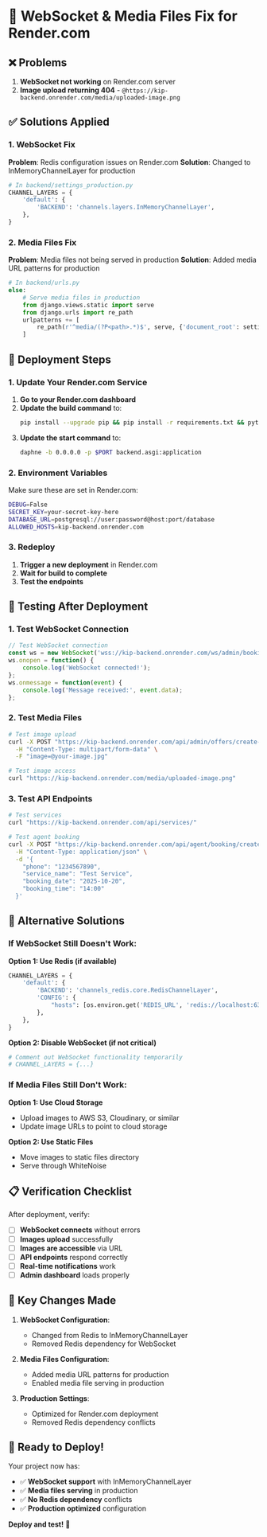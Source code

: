 # 🔧 WebSocket & Media Files Fix for Render.com

## ❌ **Problems**
1. **WebSocket not working** on Render.com server
2. **Image upload returning 404** - `@https://kip-backend.onrender.com/media/uploaded-image.png`

## ✅ **Solutions Applied**

### **1. WebSocket Fix**
**Problem**: Redis configuration issues on Render.com
**Solution**: Changed to InMemoryChannelLayer for production

```python
# In backend/settings_production.py
CHANNEL_LAYERS = {
    'default': {
        'BACKEND': 'channels.layers.InMemoryChannelLayer',
    },
}
```

### **2. Media Files Fix**
**Problem**: Media files not being served in production
**Solution**: Added media URL patterns for production

```python
# In backend/urls.py
else:
    # Serve media files in production
    from django.views.static import serve
    from django.urls import re_path
    urlpatterns += [
        re_path(r'^media/(?P<path>.*)$', serve, {'document_root': settings.MEDIA_ROOT}),
    ]
```

## 🚀 **Deployment Steps**

### **1. Update Your Render.com Service**
1. **Go to your Render.com dashboard**
2. **Update the build command** to:
   ```bash
   pip install --upgrade pip && pip install -r requirements.txt && python manage.py migrate --settings=backend.settings_production && python manage.py collectstatic --noinput --settings=backend.settings_production
   ```
3. **Update the start command** to:
   ```bash
   daphne -b 0.0.0.0 -p $PORT backend.asgi:application
   ```

### **2. Environment Variables**
Make sure these are set in Render.com:
```bash
DEBUG=False
SECRET_KEY=your-secret-key-here
DATABASE_URL=postgresql://user:password@host:port/database
ALLOWED_HOSTS=kip-backend.onrender.com
```

### **3. Redeploy**
1. **Trigger a new deployment** in Render.com
2. **Wait for build to complete**
3. **Test the endpoints**

## 🧪 **Testing After Deployment**

### **1. Test WebSocket Connection**
```javascript
// Test WebSocket connection
const ws = new WebSocket('wss://kip-backend.onrender.com/ws/admin/bookings/');
ws.onopen = function() {
    console.log('WebSocket connected!');
};
ws.onmessage = function(event) {
    console.log('Message received:', event.data);
};
```

### **2. Test Media Files**
```bash
# Test image upload
curl -X POST "https://kip-backend.onrender.com/api/admin/offers/create-image/" \
  -H "Content-Type: multipart/form-data" \
  -F "image=@your-image.jpg"

# Test image access
curl "https://kip-backend.onrender.com/media/uploaded-image.png"
```

### **3. Test API Endpoints**
```bash
# Test services
curl "https://kip-backend.onrender.com/api/services/"

# Test agent booking
curl -X POST "https://kip-backend.onrender.com/api/agent/booking/create/" \
  -H "Content-Type: application/json" \
  -d '{
    "phone": "1234567890",
    "service_name": "Test Service",
    "booking_date": "2025-10-20",
    "booking_time": "14:00"
  }'
```

## 🔧 **Alternative Solutions**

### **If WebSocket Still Doesn't Work:**

**Option 1: Use Redis (if available)**
```python
CHANNEL_LAYERS = {
    'default': {
        'BACKEND': 'channels_redis.core.RedisChannelLayer',
        'CONFIG': {
            "hosts": [os.environ.get('REDIS_URL', 'redis://localhost:6379')],
        },
    },
}
```

**Option 2: Disable WebSocket (if not critical)**
```python
# Comment out WebSocket functionality temporarily
# CHANNEL_LAYERS = {...}
```

### **If Media Files Still Don't Work:**

**Option 1: Use Cloud Storage**
- Upload images to AWS S3, Cloudinary, or similar
- Update image URLs to point to cloud storage

**Option 2: Use Static Files**
- Move images to static files directory
- Serve through WhiteNoise

## 📋 **Verification Checklist**

After deployment, verify:
- [ ] **WebSocket connects** without errors
- [ ] **Images upload** successfully
- [ ] **Images are accessible** via URL
- [ ] **API endpoints** respond correctly
- [ ] **Real-time notifications** work
- [ ] **Admin dashboard** loads properly

## 🎯 **Key Changes Made**

1. **WebSocket Configuration**:
   - Changed from Redis to InMemoryChannelLayer
   - Removed Redis dependency for WebSocket

2. **Media Files Configuration**:
   - Added media URL patterns for production
   - Enabled media file serving in production

3. **Production Settings**:
   - Optimized for Render.com deployment
   - Removed Redis dependency conflicts

## 🚀 **Ready to Deploy!**

Your project now has:
- ✅ **WebSocket support** with InMemoryChannelLayer
- ✅ **Media files serving** in production
- ✅ **No Redis dependency** conflicts
- ✅ **Production optimized** configuration

**Deploy and test!** 🎯
